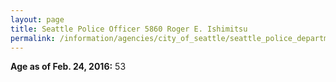 ```yaml
---
layout: page
title: Seattle Police Officer 5860 Roger E. Ishimitsu
permalink: /information/agencies/city_of_seattle/seattle_police_department/copbook/5860/
---
```


**Age as of Feb. 24, 2016:** 53
